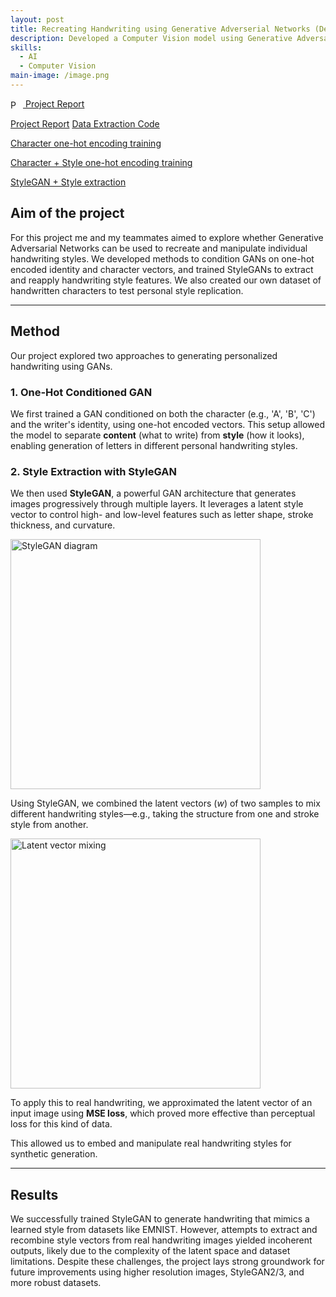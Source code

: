 ```yaml
---
layout: post
title: Recreating Handwriting using Generative Adverserial Networks (December 2024)
description: Developed a Computer Vision model using Generative Adversarial Networks (GANs) to recreate personalized handwriting styles, enabling the generation of handwritten text from style inputs using datasets like MNIST, NIST, and custom handwriting samples. 
skills:
  - AI
  - Computer Vision
main-image: /image.png
---
```


<a href="https://hackmd.io/@jasperwelgemoed/Bk8wh2Sjkx">
  <img src="/reporticon.png" alt="PDF" width="16" style="vertical-align: middle; margin-right: 4px;">
  Project Report
</a>

[Project Report](https://hackmd.io/@jasperwelgemoed/Bk8wh2Sjkx)
[Data Extraction Code](https://colab.research.google.com/drive/17uTkq5Dj2RDwaOkxgT3SqELEoRYLTl47?usp=sharing)

[Character one-hot encoding training](https://colab.research.google.com/drive/162i1A9PvQPkipWaMXpI4sF0svXwUVVTT?usp=sharing#scrollTo=vnuKfWN0p0dB)

[Character + Style one-hot encoding training](https://colab.research.google.com/drive/15fV1XdnsQa_IY56wmCsjLJg7ClByYHdi#scrollTo=Gq6eUDbOqNwp)

[StyleGAN + Style extraction](https://colab.research.google.com/drive/1ZnQXRduWscCrEuTa0UI-Qaxis3ZdfsGB?usp=sharing)

## Aim of the project

For this project me and my teammates aimed to explore whether Generative Adversarial Networks can be used to recreate and manipulate individual handwriting styles. We developed methods to condition GANs on one-hot encoded identity and character vectors, and trained StyleGANs to extract and reapply handwriting style features. We also created our own dataset of handwritten characters to test personal style replication. 

---

## Method

Our project explored two approaches to generating personalized handwriting using GANs.

### 1. One-Hot Conditioned GAN

We first trained a GAN conditioned on both the character (e.g., 'A', 'B', 'C') and the writer's identity, using one-hot encoded vectors. This setup allowed the model to separate **content** (what to write) from **style** (how it looks), enabling generation of letters in different personal handwriting styles.

### 2. Style Extraction with StyleGAN

We then used **StyleGAN**, a powerful GAN architecture that generates images progressively through multiple layers. It leverages a latent style vector to control high- and low-level features such as letter shape, stroke thickness, and curvature.

<img src="https://hackmd.io/_uploads/Bkj13sMakg.png" alt="StyleGAN diagram" width="400">

Using StyleGAN, we combined the latent vectors ($w$) of two samples to mix different handwriting styles—e.g., taking the structure from one and stroke style from another.

<img src="https://hackmd.io/_uploads/H15YhghTJe.jpg" alt="Latent vector mixing" width="400">

To apply this to real handwriting, we approximated the latent vector of an input image using **MSE loss**, which proved more effective than perceptual loss for this kind of data.

This allowed us to embed and manipulate real handwriting styles for synthetic generation.

---

## Results

We successfully trained StyleGAN to generate handwriting that mimics a learned style from datasets like EMNIST. However, attempts to extract and recombine style vectors from real handwriting images yielded incoherent outputs, likely due to the complexity of the latent space and dataset limitations. Despite these challenges, the project lays strong groundwork for future improvements using higher resolution images, StyleGAN2/3, and more robust datasets.





